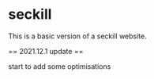 # seckill
This is a basic version of a seckill website.


== 2021.12.1 update ==

start to add some optimisations